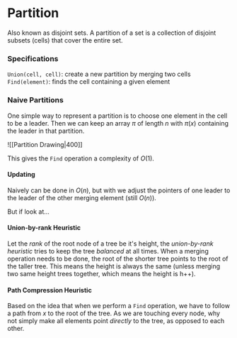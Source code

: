 # Partition
Also known as disjoint sets. A partition of a set is a collection of disjoint subsets (cells) that cover the entire set.

### Specifications
`Union(cell, cell)`: create a new partition by merging two cells
`Find(element)`: finds the cell containing a given element

### Naive Partitions
One simple way to represent a partition is to choose one element in the cell to be a leader. Then we can keep an array $\pi$ of length $n$ with $\pi (x)$ containing the leader in that partition.

![[Partition Drawing|400]]

This gives the `Find` operation a complexity of $O(1)$.

#### Updating
Naively can be done in $O(n)$, but with we adjust the pointers of one leader to the leader of the other merging element (still $O(n)$).

But if look at...

#### Union-by-rank Heuristic
Let the *rank* of the root node of a tree be it's height, the *union-by-rank heuristic* tries to keep the tree *balanced* at all times. When a merging operation needs to be done, the root of the shorter tree points to the root of the taller tree. This means the height is always the same (unless merging two same height trees together, which means the height is h++).

#### Path Compression Heuristic
Based on the idea that when we perform a `Find` operation, we have to follow a path from $x$ to the root of the tree. As we are touching every node, why not simply make all elements point *directly* to the tree, as opposed to each other.